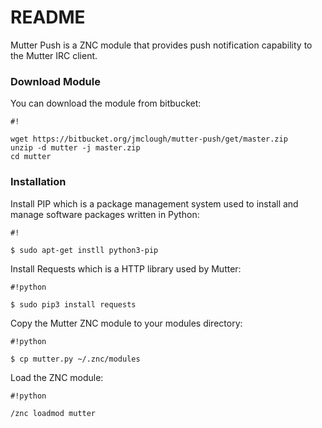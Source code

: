 # README #

Mutter Push is a ZNC module that provides push notification capability to the Mutter IRC client.

### Download Module ###

You can download the module from bitbucket:


```
#!

wget https://bitbucket.org/jmclough/mutter-push/get/master.zip
unzip -d mutter -j master.zip
cd mutter
```

### Installation ###

Install PIP which is a package management system used to install and manage software packages written in Python:


```
#!

$ sudo apt-get instll python3-pip

```

Install Requests which is a HTTP library used by Mutter:

```
#!python

$ sudo pip3 install requests
```

Copy the Mutter ZNC module to your modules directory:


```
#!python

$ cp mutter.py ~/.znc/modules
```

Load the ZNC module:


```
#!python

/znc loadmod mutter
```